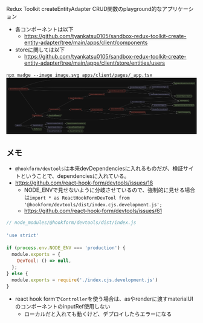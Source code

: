 Redux Toolkit createEntityAdapter CRUD関数のplayground的なアプリケーション
- 各コンポーネントは以下
  - https://github.com/tyankatsu0105/sandbox-redux-toolkit-create-entity-adapter/tree/main/apps/client/components
- storeに関しては以下
  - https://github.com/tyankatsu0105/sandbox-redux-toolkit-create-entity-adapter/tree/main/apps/client/store/entities/users

`npx madge --image image.svg apps/client/pages/_app.tsx`
![](image.svg)

## メモ
- `@hookform/devtools`は本来devDependenciesに入れるものだが、検証サイトということで、dependenciesに入れている。
- https://github.com/react-hook-form/devtools/issues/18
  - NODE_ENVで見せないように分岐させているので、強制的に見せる場合は`import * as ReactHookFormDevTool from '@hookform/devtools/dist/index.cjs.development.js';`
  - https://github.com/react-hook-form/devtools/issues/61
```js
// node_modules/@hookform/devtools/dist/index.js

'use strict'

if (process.env.NODE_ENV === 'production') {
  module.exports = {
    DevTool: () => null,
  };
} else {
  module.exports = require('./index.cjs.development.js')
}
```
- react hook formで`Controller`を使う場合は、asやrenderに渡すmaterialUIのコンポーネントのinputRef使用しない
  - ローカルだと入れても動くけど、デプロイしたらエラーになる
